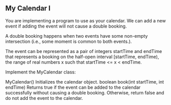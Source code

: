 ## My Calendar I
You are implementing a program to use as your calendar. We can add a new event if adding the event will not cause a double booking.

A double booking happens when two events have some non-empty intersection (i.e., some moment is common to both events.).

The event can be represented as a pair of integers startTime and endTime that represents a booking on the half-open interval [startTime, endTime), the range of real numbers x such that startTime <= x < endTime.

Implement the MyCalendar class:

MyCalendar() Initializes the calendar object.
boolean book(int startTime, int endTime) Returns true if the event can be added to the calendar successfully without causing a double booking. Otherwise, return false and do not add the event to the calendar.